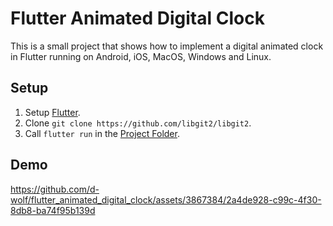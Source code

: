 # Flutter Animated Digital Clock

This is a small project that shows how to implement a digital animated clock in Flutter running on Android, iOS, MacOS, Windows and Linux.

## Setup
1. Setup [Flutter](https://docs.flutter.dev/get-started/install).
2. Clone `git clone https://github.com/libgit2/libgit2`.
3. Call `flutter run` in the [Project Folder](/).

## Demo


https://github.com/d-wolf/flutter_animated_digital_clock/assets/3867384/2a4de928-c99c-4f30-8db8-ba74f95b139d

